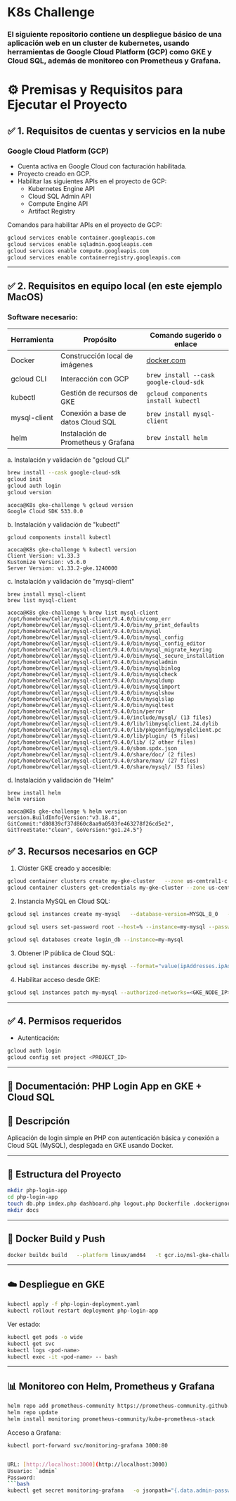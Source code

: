 # K8s Challenge
### El siguiente repositorio contiene un despliegue básico de una aplicación web en un cluster de kubernetes, usando herramientas de Google Cloud Platform (GCP) como GKE y Cloud SQL, además de monitoreo con Prometheus y Grafana. 

# ⚙️ Premisas y Requisitos para Ejecutar el Proyecto

## ✅ 1. Requisitos de cuentas y servicios en la nube

### Google Cloud Platform (GCP)
- Cuenta activa en Google Cloud con facturación habilitada.
- Proyecto creado en GCP.
- Habilitar las siguientes APIs en el proyecto de GCP:
  - Kubernetes Engine API
  - Cloud SQL Admin API
  - Compute Engine API
  - Artifact Registry


Comandos para habilitar APIs en el proyecto de GCP:
```bash
gcloud services enable container.googleapis.com
gcloud services enable sqladmin.googleapis.com
gcloud services enable compute.googleapis.com
gcloud services enable containerregistry.googleapis.com
```

---

## ✅ 2. Requisitos en equipo local (en este ejemplo MacOS)

### Software necesario:
| Herramienta      | Propósito                             | Comando sugerido o enlace                    |
|------------------|----------------------------------------|----------------------------------------------|
| Docker           | Construcción local de imágenes         | [docker.com](https://www.docker.com)         |
| gcloud CLI       | Interacción con GCP                    | `brew install --cask google-cloud-sdk`       |
| kubectl          | Gestión de recursos de GKE             | `gcloud components install kubectl`          |
| mysql-client     | Conexión a base de datos Cloud SQL     | `brew install mysql-client`                  |
| helm             | Instalación de Prometheus y Grafana    | `brew install helm`                          |


a. Instalación y validación de "gcloud CLI"
```bash
brew install --cask google-cloud-sdk
gcloud init
gcloud auth login
gcloud version
````

```
acoca@K8s gke-challenge % gcloud version                   
Google Cloud SDK 533.0.0

```
b. Instalación y validación de "kubectl"
```
gcloud components install kubectl
```

```
acoca@K8s gke-challenge % kubectl version
Client Version: v1.33.3
Kustomize Version: v5.6.0
Server Version: v1.33.2-gke.1240000
```
c. Instalación y validación de "mysql-client"

```
brew install mysql-client
brew list mysql-client
```

```
acoca@K8s gke-challenge % brew list mysql-client
/opt/homebrew/Cellar/mysql-client/9.4.0/bin/comp_err
/opt/homebrew/Cellar/mysql-client/9.4.0/bin/my_print_defaults
/opt/homebrew/Cellar/mysql-client/9.4.0/bin/mysql
/opt/homebrew/Cellar/mysql-client/9.4.0/bin/mysql_config
/opt/homebrew/Cellar/mysql-client/9.4.0/bin/mysql_config_editor
/opt/homebrew/Cellar/mysql-client/9.4.0/bin/mysql_migrate_keyring
/opt/homebrew/Cellar/mysql-client/9.4.0/bin/mysql_secure_installation
/opt/homebrew/Cellar/mysql-client/9.4.0/bin/mysqladmin
/opt/homebrew/Cellar/mysql-client/9.4.0/bin/mysqlbinlog
/opt/homebrew/Cellar/mysql-client/9.4.0/bin/mysqlcheck
/opt/homebrew/Cellar/mysql-client/9.4.0/bin/mysqldump
/opt/homebrew/Cellar/mysql-client/9.4.0/bin/mysqlimport
/opt/homebrew/Cellar/mysql-client/9.4.0/bin/mysqlshow
/opt/homebrew/Cellar/mysql-client/9.4.0/bin/mysqlslap
/opt/homebrew/Cellar/mysql-client/9.4.0/bin/mysqltest
/opt/homebrew/Cellar/mysql-client/9.4.0/bin/perror
/opt/homebrew/Cellar/mysql-client/9.4.0/include/mysql/ (13 files)
/opt/homebrew/Cellar/mysql-client/9.4.0/lib/libmysqlclient.24.dylib
/opt/homebrew/Cellar/mysql-client/9.4.0/lib/pkgconfig/mysqlclient.pc
/opt/homebrew/Cellar/mysql-client/9.4.0/lib/plugin/ (5 files)
/opt/homebrew/Cellar/mysql-client/9.4.0/lib/ (2 other files)
/opt/homebrew/Cellar/mysql-client/9.4.0/sbom.spdx.json
/opt/homebrew/Cellar/mysql-client/9.4.0/share/doc/ (2 files)
/opt/homebrew/Cellar/mysql-client/9.4.0/share/man/ (27 files)
/opt/homebrew/Cellar/mysql-client/9.4.0/share/mysql/ (53 files)
```
d. Instalación y validación de "Helm"

```
brew install helm
helm version
```
```
acoca@K8s gke-challenge % helm version
version.BuildInfo{Version:"v3.18.4", GitCommit:"d80839cf37d860c8aa9a0503fe463278f26cd5e2", GitTreeState:"clean", GoVersion:"go1.24.5"}
```

## ✅ 3. Recursos necesarios en GCP

1. Clúster GKE creado y accesible:
```bash
gcloud container clusters create my-gke-cluster   --zone us-central1-c   --num-nodes 3
gcloud container clusters get-credentials my-gke-cluster --zone us-central1-c
```

2. Instancia MySQL en Cloud SQL:
```bash
gcloud sql instances create my-mysql   --database-version=MYSQL_8_0   --tier=db-g1-small   --region=us-central1

gcloud sql users set-password root --host=% --instance=my-mysql --password=example

gcloud sql databases create login_db --instance=my-mysql
```

3. Obtener IP pública de Cloud SQL:
```bash
gcloud sql instances describe my-mysql --format="value(ipAddresses.ipAddress)"
```

4. Habilitar acceso desde GKE:
```bash
gcloud sql instances patch my-mysql --authorized-networks=<GKE_NODE_IP>/32
```

---

## ✅ 4. Permisos requeridos

- Autenticación:
```bash
gcloud auth login
gcloud config set project <PROJECT_ID>
```

---

## 📘 Documentación: PHP Login App en GKE + Cloud SQL

## 📌 Descripción

Aplicación de login simple en PHP con autenticación básica y conexión a Cloud SQL (MySQL), desplegada en GKE usando Docker.

---

## 📁 Estructura del Proyecto

```bash
mkdir php-login-app
cd php-login-app
touch db.php index.php dashboard.php logout.php Dockerfile .dockerignore php-login-deployment.yaml
mkdir docs
```

---

## 🐳 Docker Build y Push

```bash
docker buildx build   --platform linux/amd64   -t gcr.io/msl-gke-challenge-prod/php-login-app:latest   --push .
```

---

## ☁️ Despliegue en GKE

```bash
kubectl apply -f php-login-deployment.yaml
kubectl rollout restart deployment php-login-app
```

Ver estado:
```bash
kubectl get pods -o wide
kubectl get svc
kubectl logs <pod-name>
kubectl exec -it <pod-name> -- bash
```

---

## 📊 Monitoreo con Helm, Prometheus y Grafana

```bash
helm repo add prometheus-community https://prometheus-community.github.io/helm-charts
helm repo update
helm install monitoring prometheus-community/kube-prometheus-stack
```

Acceso a Grafana:
```bash
kubectl port-forward svc/monitoring-grafana 3000:80


URL: [http://localhost:3000](http://localhost:3000)  
Usuario: `admin`  
Password:
```bash
kubectl get secret monitoring-grafana   -o jsonpath="{.data.admin-password}" | base64 -d
